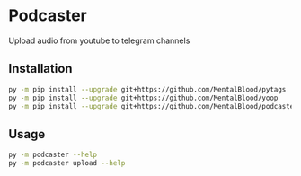 # Podcaster

Upload audio from youtube to telegram channels

## Installation

```bash
py -m pip install --upgrade git+https://github.com/MentalBlood/pytags
py -m pip install --upgrade git+https://github.com/MentalBlood/yoop
py -m pip install --upgrade git+https://github.com/MentalBlood/podcaster
```

## Usage

```bash
py -m podcaster --help
py -m podcaster upload --help
```